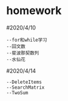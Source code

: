 # homework

#2020/4/10
```
--for和while学习
--回文数
--斐波那契数列
--水仙花
```
#2020/4/14
```
--DeleteItems
--SearchMatrix
--TwoSum
```
